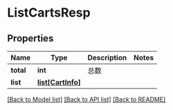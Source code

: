 # ListCartsResp

## Properties
Name | Type | Description | Notes
------------ | ------------- | ------------- | -------------
**total** | **int** |  总数 | 
**list** | [**list[CartInfo]**](CartInfo.md) |  | 

[[Back to Model list]](../README.md#documentation-for-models) [[Back to API list]](../README.md#documentation-for-api-endpoints) [[Back to README]](../README.md)

